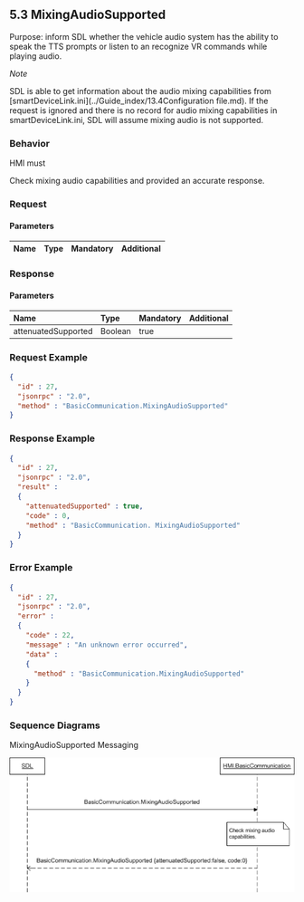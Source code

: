 ## 5.3 MixingAudioSupported

Purpose: inform SDL whether the vehicle audio system has the ability to speak the TTS prompts or listen to an recognize VR commands while playing audio.

_Note_

SDL is able to get information about the audio mixing capabilities from [smartDeviceLink.ini](../Guide_index/13.4Configuration file.md). If the request is ignored and there is no record for audio mixing capabilities in smartDeviceLink.ini, SDL will assume mixing audio is not supported.


### Behavior

HMI must

Check mixing audio capabilities and provided an accurate response.


### Request

#### Parameters

|Name|Type|Mandatory|Additional|
|:---|:---|:--------|:---------|

### Response

#### Parameters

|Name|Type|Mandatory|Additional|
|:---|:---|:--------|:---------|
|attenuatedSupported|Boolean|true||

### Request Example

```json
{
  "id" : 27,
  "jsonrpc" : "2.0",
  "method" : "BasicCommunication.MixingAudioSupported"
}
```

### Response Example

```json
{
  "id" : 27,
  "jsonrpc" : "2.0",
  "result" :
  {
    "attenuatedSupported" : true,
    "code" : 0,
    "method" : "BasicCommunication. MixingAudioSupported"
  }
}
```

### Error Example

```json
{
  "id" : 27,
  "jsonrpc" : "2.0",
  "error" :
  {
    "code" : 22,
    "message" : "An unknown error occurred",
    "data" :
    {
      "method" : "BasicCommunication.MixingAudioSupported"
    }
  }
}
```

### Sequence Diagrams

MixingAudioSupported Messaging

![Mixing Audio Supported](../Guide_assets/MixingAudioSupported.png)
